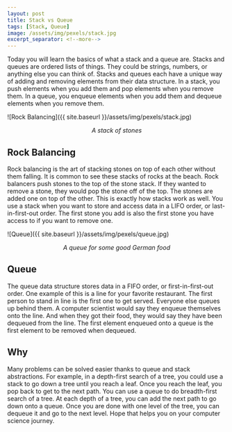 ```yaml
---
layout: post
title: Stack vs Queue
tags: [Stack, Queue]
image: /assets/img/pexels/stack.jpg
excerpt_separator: <!--more-->
---
```


Today you will learn the basics of what a stack and a queue are. Stacks and queues are ordered lists of things. They could be strings, numbers, or anything else you can think of. Stacks and queues each have a unique way of adding and removing elements from their data structure. In a stack, you push elements when you add them and pop elements when you remove them. In a queue, you enqueue elements when you add them and dequeue elements when you remove them.
<!--more-->

![Rock Balancing]({{ site.baseurl }}/assets/img/pexels/stack.jpg)
<p align="center"><i>A stack of stones</i></p>

## Rock Balancing

Rock balancing is the art of stacking stones on top of each other without them falling. It is common to see these stacks of rocks at the beach. Rock balancers push stones to the top of the stone stack. If they wanted to remove a stone, they would pop the stone off of the top. The stones are added one on top of the other. This is exactly how stacks work as well. You use a stack when you want to store and access data in a LIFO order, or last-in-first-out order. The first stone you add is also the first stone you have access to if you want to remove one.

![Queue]({{ site.baseurl }}/assets/img/pexels/queue.jpg)
<p align="center"><i>A queue for some good German food</i></p>

## Queue

The queue data structure stores data in a FIFO order, or first-in-first-out order. One example of this is a line for your favorite restaurant. The first person to stand in line is the first one to get served. Everyone else queues up behind them. A computer scientist would say they enqueue themselves onto the line. And when they got their food, they would say they have been dequeued from the line. The first element enqueued onto a queue is the first element to be removed when dequeued.

## Why

Many problems can be solved easier thanks to queue and stack abstractions. For example, in a depth-first search of a tree, you could use a stack to go down a tree until you reach a leaf. Once you reach the leaf, you pop back to get to the next path. You can use a queue to do breadth-first search of a tree. At each depth of a tree, you can add the next path to go down onto a queue. Once you are done with one level of the tree, you can dequeue it and go to the next level. Hope that helps you on your computer science journey.

